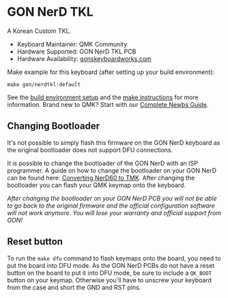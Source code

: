 # GON NerD TKL

A Korean Custom TKL.

* Keyboard Maintainer: QMK Community
* Hardware Supported: GON NerD TKL PCB
* Hardware Availability: [gonskeyboardworks.com](http://www.gonskeyboardworks.com/pcbs-and-controllers/60-nerd-tkl-ver20-pcb.html)

Make example for this keyboard (after setting up your build environment):

    make gon/nerdtkl:default

See the [build environment setup](https://docs.qmk.fm/#/getting_started_build_tools) and the [make instructions](https://docs.qmk.fm/#/getting_started_make_guide) for more information. Brand new to QMK? Start with our [Complete Newbs Guide](https://docs.qmk.fm/#/newbs).

## Changing Bootloader

It's not possible to simply flash this firmware on the GON NerD keyboard as the original bootloader does not support DFU connections.

It is possible to change the bootloader of the GON NerD with an ISP programmer. A guide on how to change the bootloader on your GON NerD can be found here:
[Converting NerD60 to TMK](https://deskthority.net/wiki/Converting_NerD60_to_TMK). After changing the bootloader you can flash your QMK keymap onto the keyboard.

_After changing the bootloader on your GON NerD PCB you will not be able to go back to the original firmware and the official configuration software will
not work anymore. You will lose your warranty and official support from GON!_

## Reset button

To run the `make dfu` command to flash keymaps onto the board, you need to put the board into DFU mode. As the GON NerD PCBs do not have a reset button on the board to put it into DFU mode, be sure to include a `QK_BOOT` button on your keymap. Otherwise you'll have to unscrew your keyboard from the case and short the GND and RST pins.
